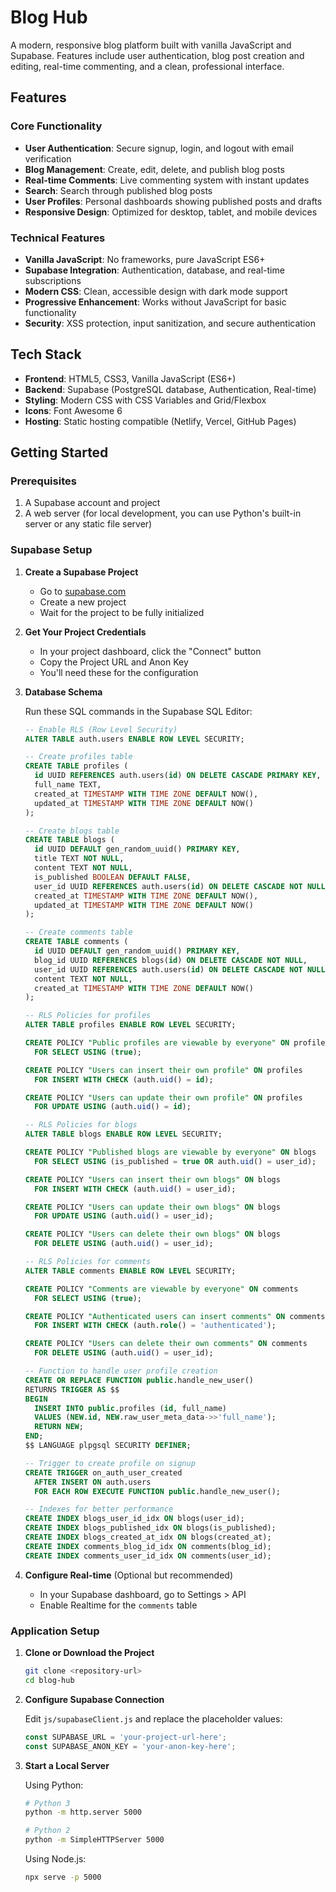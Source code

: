 # Blog Hub

A modern, responsive blog platform built with vanilla JavaScript and Supabase. Features include user authentication, blog post creation and editing, real-time commenting, and a clean, professional interface.

## Features

### Core Functionality
- **User Authentication**: Secure signup, login, and logout with email verification
- **Blog Management**: Create, edit, delete, and publish blog posts
- **Real-time Comments**: Live commenting system with instant updates
- **Search**: Search through published blog posts
- **User Profiles**: Personal dashboards showing published posts and drafts
- **Responsive Design**: Optimized for desktop, tablet, and mobile devices

### Technical Features
- **Vanilla JavaScript**: No frameworks, pure JavaScript ES6+
- **Supabase Integration**: Authentication, database, and real-time subscriptions
- **Modern CSS**: Clean, accessible design with dark mode support
- **Progressive Enhancement**: Works without JavaScript for basic functionality
- **Security**: XSS protection, input sanitization, and secure authentication

## Tech Stack

- **Frontend**: HTML5, CSS3, Vanilla JavaScript (ES6+)
- **Backend**: Supabase (PostgreSQL database, Authentication, Real-time)
- **Styling**: Modern CSS with CSS Variables and Grid/Flexbox
- **Icons**: Font Awesome 6
- **Hosting**: Static hosting compatible (Netlify, Vercel, GitHub Pages)

## Getting Started

### Prerequisites

1. A Supabase account and project
2. A web server (for local development, you can use Python's built-in server or any static file server)

### Supabase Setup

1. **Create a Supabase Project**
   - Go to [supabase.com](https://supabase.com)
   - Create a new project
   - Wait for the project to be fully initialized

2. **Get Your Project Credentials**
   - In your project dashboard, click the "Connect" button
   - Copy the Project URL and Anon Key
   - You'll need these for the configuration

3. **Database Schema**
   
   Run these SQL commands in the Supabase SQL Editor:

   ```sql
   -- Enable RLS (Row Level Security)
   ALTER TABLE auth.users ENABLE ROW LEVEL SECURITY;

   -- Create profiles table
   CREATE TABLE profiles (
     id UUID REFERENCES auth.users(id) ON DELETE CASCADE PRIMARY KEY,
     full_name TEXT,
     created_at TIMESTAMP WITH TIME ZONE DEFAULT NOW(),
     updated_at TIMESTAMP WITH TIME ZONE DEFAULT NOW()
   );

   -- Create blogs table
   CREATE TABLE blogs (
     id UUID DEFAULT gen_random_uuid() PRIMARY KEY,
     title TEXT NOT NULL,
     content TEXT NOT NULL,
     is_published BOOLEAN DEFAULT FALSE,
     user_id UUID REFERENCES auth.users(id) ON DELETE CASCADE NOT NULL,
     created_at TIMESTAMP WITH TIME ZONE DEFAULT NOW(),
     updated_at TIMESTAMP WITH TIME ZONE DEFAULT NOW()
   );

   -- Create comments table
   CREATE TABLE comments (
     id UUID DEFAULT gen_random_uuid() PRIMARY KEY,
     blog_id UUID REFERENCES blogs(id) ON DELETE CASCADE NOT NULL,
     user_id UUID REFERENCES auth.users(id) ON DELETE CASCADE NOT NULL,
     content TEXT NOT NULL,
     created_at TIMESTAMP WITH TIME ZONE DEFAULT NOW()
   );

   -- RLS Policies for profiles
   ALTER TABLE profiles ENABLE ROW LEVEL SECURITY;

   CREATE POLICY "Public profiles are viewable by everyone" ON profiles
     FOR SELECT USING (true);

   CREATE POLICY "Users can insert their own profile" ON profiles
     FOR INSERT WITH CHECK (auth.uid() = id);

   CREATE POLICY "Users can update their own profile" ON profiles
     FOR UPDATE USING (auth.uid() = id);

   -- RLS Policies for blogs
   ALTER TABLE blogs ENABLE ROW LEVEL SECURITY;

   CREATE POLICY "Published blogs are viewable by everyone" ON blogs
     FOR SELECT USING (is_published = true OR auth.uid() = user_id);

   CREATE POLICY "Users can insert their own blogs" ON blogs
     FOR INSERT WITH CHECK (auth.uid() = user_id);

   CREATE POLICY "Users can update their own blogs" ON blogs
     FOR UPDATE USING (auth.uid() = user_id);

   CREATE POLICY "Users can delete their own blogs" ON blogs
     FOR DELETE USING (auth.uid() = user_id);

   -- RLS Policies for comments
   ALTER TABLE comments ENABLE ROW LEVEL SECURITY;

   CREATE POLICY "Comments are viewable by everyone" ON comments
     FOR SELECT USING (true);

   CREATE POLICY "Authenticated users can insert comments" ON comments
     FOR INSERT WITH CHECK (auth.role() = 'authenticated');

   CREATE POLICY "Users can delete their own comments" ON comments
     FOR DELETE USING (auth.uid() = user_id);

   -- Function to handle user profile creation
   CREATE OR REPLACE FUNCTION public.handle_new_user()
   RETURNS TRIGGER AS $$
   BEGIN
     INSERT INTO public.profiles (id, full_name)
     VALUES (NEW.id, NEW.raw_user_meta_data->>'full_name');
     RETURN NEW;
   END;
   $$ LANGUAGE plpgsql SECURITY DEFINER;

   -- Trigger to create profile on signup
   CREATE TRIGGER on_auth_user_created
     AFTER INSERT ON auth.users
     FOR EACH ROW EXECUTE FUNCTION public.handle_new_user();

   -- Indexes for better performance
   CREATE INDEX blogs_user_id_idx ON blogs(user_id);
   CREATE INDEX blogs_published_idx ON blogs(is_published);
   CREATE INDEX blogs_created_at_idx ON blogs(created_at);
   CREATE INDEX comments_blog_id_idx ON comments(blog_id);
   CREATE INDEX comments_user_id_idx ON comments(user_id);
   ```

4. **Configure Real-time** (Optional but recommended)
   - In your Supabase dashboard, go to Settings > API
   - Enable Realtime for the `comments` table

### Application Setup

1. **Clone or Download the Project**
   ```bash
   git clone <repository-url>
   cd blog-hub
   ```

2. **Configure Supabase Connection**
   
   Edit `js/supabaseClient.js` and replace the placeholder values:
   ```javascript
   const SUPABASE_URL = 'your-project-url-here';
   const SUPABASE_ANON_KEY = 'your-anon-key-here';
   ```

3. **Start a Local Server**
   
   Using Python:
   ```bash
   # Python 3
   python -m http.server 5000
   
   # Python 2
   python -m SimpleHTTPServer 5000
   ```
   
   Using Node.js:
   ```bash
   npx serve -p 5000
   